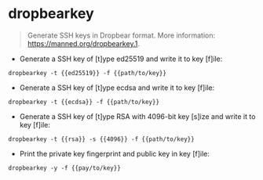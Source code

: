 # dropbearkey

> Generate SSH keys in Dropbear format.
> More information: <https://manned.org/dropbearkey.1>.

- Generate a SSH key of [t]ype ed25519 and write it to key [f]ile:

`dropbearkey -t {{ed25519}} -f {{path/to/key}}`

- Generate a SSH key of [t]ype ecdsa and write it to key [f]ile:

`dropbearkey -t {{ecdsa}} -f {{path/to/key}}`

- Generate a SSH key of [t]ype RSA with 4096-bit key [s]ize and write it to key [f]ile:

`dropbearkey -t {{rsa}} -s {{4096}} -f {{path/to/key}}`

- Print the private key fingerprint and public key in key [f]ile:

`dropbearkey -y -f {{pay/to/key}}`
